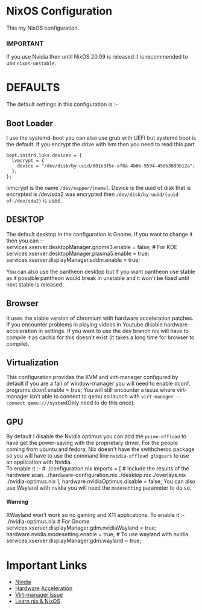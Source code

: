 # NixOS Configuration

This my NixOS configuration.

### IMPORTANT

If you use Nvidia then until NixOS 20.09 is released it is recommended to use `nixos-unstable`.

# DEFAULTS

The default settings in this configuration is :-

## Boot Loader
I use the systemd-boot you can also use grub with UEFI but systemd boot is the default. If you encrypt the drive with lvm then you need to read this part.
```
boot.initrd.luks.devices = {
  lvmcrypt = {
    device = "/dev/disk/by-uuid/801e3f5c-af8a-4b0e-9594-458638d9b12a";
  };
};
```
lvmcrypt is the name `/dev/mapper/[name]`. Device is the uuid of disk that is encrypted is /dev/sda2 was encrypted then `/dev/disk/by-uuid/{uuid-of-/dev/sda2}` is used.
## DESKTOP

  The default desktop in the configuration is Gnome. If you want to change it then you can :-  
	services.xserver.desktopManager.gnome3.enable = false;
	# For KDE
	services.xserver.desktopManager.plasma5.enable = true;
	services.xserver.displayManager.sddm.enable = true;
  
You can also use the pantheon desktop but if you want pantheon use stable as it possible pantheon would break in unstable and it won't be fixed until next stable is released.

## Browser
It uses the stable version of chromium with hardware acceleration patches. If you encounter problems in playing videos in Youtube disable
hardware-acceleration in settings. If you want to use the dev branch nix will have to compile it as cachix for this doesn't exist (it takes a long time for browser to compile).

## Virtualization
This configuration provides the KVM and virt-manager configured by default if you are a fan of window-manager you will need to enable dconf.
	programs.dconf.enable = true;
You will still encounter a issue where virt-manager isn't able to connect to qemu so launch with `virt-manager --connect qemu:///system`(Only need to do this once).

## GPU
By default I disable the Nvidia optimus you can add the `prime-offload` to have get the power-saving with the proprietary driver. For the people coming from ubuntu and fedora, Nix doesn't have the swithcheroo package so you will have to use the command line `nvidia-offload glxgears` to use an application with Nvidia.  
To enable it :-
	# ./configuration.nix
	  imports =
	    [ # Include the results of the hardware scan.
	      ./hardware-configuration.nix ./desktop.nix ./overlays.nix ./nvidia-optimus.nix
	    ];
	hardware.nvidiaOptimus.disable = false;
You can also use Wayland with nvidia you will need the `modesetting` parameter to do so.
#### Warning
XWayland won't work so no gaming and X11 applications.
To enable it :-
	./nvidia-optimus.nix
	# For Gnome
	services.xserver.displayManager.gdm.nvidiaWayland = true;
	hardware.nvidia.modesetting.enable = true; # To use wayland with nvidia
	services.xserver.displayManager.gdm.wayland = true;

# Important Links
- [Nvidia](https://nixos.wiki/wiki/Nvidia)
- [Hardware Acceleration](https://nixos.wiki/wiki/Accelerated_Video_Playback)
- [Virt-manager issue](https://github.com/NixOS/nixpkgs/issues/42433)
- [Learn nix & NixOS](https://nixos.org/learn.html)

